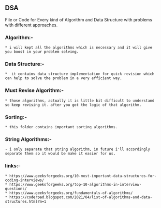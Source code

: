 ## DSA

File or Code for Every kind of Algorithm and Data Structure
with problems with different approaches.

### Algorithm:-    
    * i will kept all the algorithms which is necessary and it will give you boost in your problem solving.

### Data Structure:-
    *  it contains data structure implementation for quick revision which can help to solve the problem in a very efficient way.

### Must Revise Algorithm:-
    * those algorithms, actually it is little bit difficult to understand so keep revising it. after you got the logic of that algorithm.

### Sorting:-
    * this folder contains important sorting algorithms.

### String Algorithms:-
    - i only separate that string algorithm, in future i'll accordingly separate them so it would be make it easier for us.

### links:- 
    * https://www.geeksforgeeks.org/10-most-important-data-structures-for-coding-interviews/
    * https://www.geeksforgeeks.org/top-10-algorithms-in-interview-questions/
    * https://www.geeksforgeeks.org/fundamentals-of-algorithms/
    * https://coderpad.blogspot.com/2021/04/list-of-algorithms-and-data-structures.html?m=1
